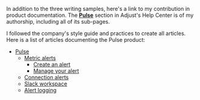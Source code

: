 In addition to the three writing samples, here's a link to my contribution in product documentation. The [**Pulse**](https://help.adjust.com/en/article/pulse) section in Adjust's Help Center is of my authorship, including all of its sub-pages. 

I followed the company's style guide and practices to create all articles. Here is a list of articles documenting the Pulse product:

- [Pulse](https://help.adjust.com/en/article/pulse)
    - [Metric alerts](https://help.adjust.com/en/article/metric-alerts)
        - [Create an alert](https://help.adjust.com/en/article/create-an-alert)
        - [Manage your alert](https://help.adjust.com/en/article/manage-your-alerts)
    - [Connection alerts](https://help.adjust.com/en/article/connection-alerts)
    - [Slack workspace](https://help.adjust.com/en/article/add-a-slack-workspace)
    - [Alert logging](https://help.adjust.com/en/article/alert-logging)